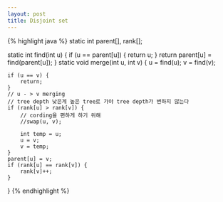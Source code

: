 ```yaml
---
layout: post
title: Disjoint set
---
```


{% highlight java %}
static int parent[], rank[];
    
static int find(int u) {
    if (u == parent[u]) {
        return u;
    }
    return parent[u] = find(parent[u]);
}
static void merge(int u, int v) {
    u = find(u);
    v = find(v);
    
    if (u == v) {
        return;
    }
    // u - > v merging
    // tree depth 낮은게 높은 tree로 가야 tree depth가 변하지 않는다
    if (rank[u] > rank[v]) {
        // cording을 편하게 하기 위해
        //swap(u, v);
        
        int temp = u;
        u = v;
        v = temp;
    }
    parent[u] = v;
    if (rank[u] == rank[v]) {
        rank[v]++;
    }
}
{% endhighlight %}

